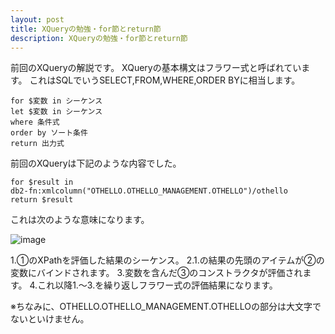 ```yaml
---
layout: post
title: XQueryの勉強・for節とreturn節
description: XQueryの勉強・for節とreturn節
---
```

前回のXQueryの解説です。
XQueryの基本構文はフラワー式と呼ばれています。
これはSQLでいうSELECT,FROM,WHERE,ORDER BYに相当します。

```xquery
for $変数 in シーケンス
let $変数 in シーケンス
where 条件式
order by ソート条件
return 出力式
```


前回のXQueryは下記のような内容でした。



```xquery
for $result in
db2-fn:xmlcolumn("OTHELLO.OTHELLO_MANAGEMENT.OTHELLO")/othello
return $result
```


これは次のような意味になります。

![image]({{site.baseurl}}/assets/images/2009_10_3/for_and_return.jpg)

1.①のXPathを評価した結果のシーケンス。
2.1.の結果の先頭のアイテムが②の変数にバインドされます。
3.変数を含んだ③のコンストラクタが評価されます。
4.これ以降1.～3.を繰り返しフラワー式の評価結果になります。

※ちなみに、OTHELLO.OTHELLO_MANAGEMENT.OTHELLOの部分は大文字でないといけません。
